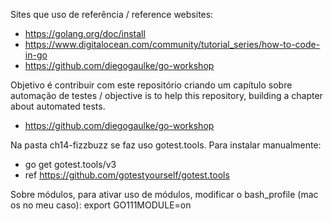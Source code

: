 Sites que uso de referência / reference websites: 
* https://golang.org/doc/install
* https://www.digitalocean.com/community/tutorial_series/how-to-code-in-go
* https://github.com/diegogaulke/go-workshop

Objetivo é contribuir com este repositório criando um capítulo sobre automação de testes / objective is to help this repository, building a chapter about automated tests. 
* https://github.com/diegogaulke/go-workshop

Na pasta ch14-fizzbuzz se faz uso gotest.tools. Para instalar manualmente: 
* go get gotest.tools/v3
* ref https://github.com/gotestyourself/gotest.tools
  
Sobre módulos, para ativar uso de módulos, modificar o bash_profile (mac os no meu caso):
export GO111MODULE=on  
